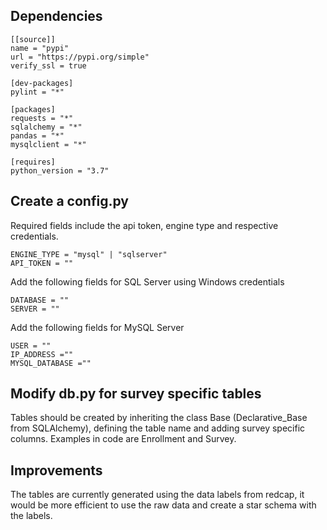 ## Dependencies
```
[[source]]
name = "pypi"
url = "https://pypi.org/simple"
verify_ssl = true

[dev-packages]
pylint = "*"

[packages]
requests = "*"
sqlalchemy = "*"
pandas = "*"
mysqlclient = "*"

[requires]
python_version = "3.7"
```

## Create a config.py 
Required fields include the api token, engine type and respective credentials.
```
ENGINE_TYPE = "mysql" | "sqlserver"
API_TOKEN = ""
```

Add the following fields for SQL Server using Windows credentials
```
DATABASE = ""
SERVER = ""
```

Add the following fields for MySQL Server
```
USER = ""
IP_ADDRESS ="" 
MYSQL_DATABASE =""
```

## Modify db.py for survey specific tables
Tables should be created by inheriting the class Base (Declarative_Base from SQLAlchemy), defining the table name and adding survey specific columns. Examples in code are Enrollment and Survey.

## Improvements
The tables are currently generated using the data labels from redcap, it would be more efficient to use the raw data and create a star schema with the labels.